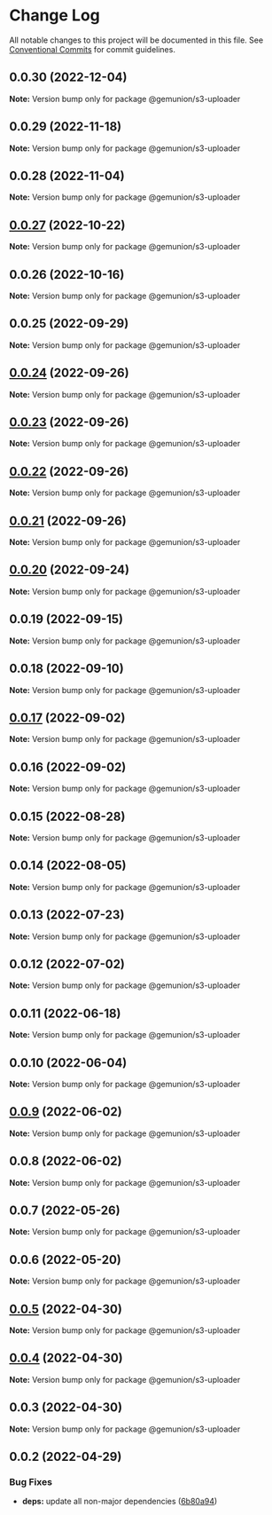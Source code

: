 # Change Log

All notable changes to this project will be documented in this file.
See [Conventional Commits](https://conventionalcommits.org) for commit guidelines.

## 0.0.30 (2022-12-04)

**Note:** Version bump only for package @gemunion/s3-uploader

## 0.0.29 (2022-11-18)

**Note:** Version bump only for package @gemunion/s3-uploader

## 0.0.28 (2022-11-04)

**Note:** Version bump only for package @gemunion/s3-uploader

## [0.0.27](https://github.com/gemunion/mui-packages/compare/@gemunion/s3-uploader@0.0.26...@gemunion/s3-uploader@0.0.27) (2022-10-22)

**Note:** Version bump only for package @gemunion/s3-uploader

## 0.0.26 (2022-10-16)

**Note:** Version bump only for package @gemunion/s3-uploader

## 0.0.25 (2022-09-29)

**Note:** Version bump only for package @gemunion/s3-uploader

## [0.0.24](https://github.com/gemunion/mui-packages/compare/@gemunion/s3-uploader@0.0.23...@gemunion/s3-uploader@0.0.24) (2022-09-26)

**Note:** Version bump only for package @gemunion/s3-uploader

## [0.0.23](https://github.com/gemunion/mui-packages/compare/@gemunion/s3-uploader@0.0.22...@gemunion/s3-uploader@0.0.23) (2022-09-26)

**Note:** Version bump only for package @gemunion/s3-uploader

## [0.0.22](https://github.com/gemunion/mui-packages/compare/@gemunion/s3-uploader@0.0.21...@gemunion/s3-uploader@0.0.22) (2022-09-26)

**Note:** Version bump only for package @gemunion/s3-uploader

## [0.0.21](https://github.com/gemunion/mui-packages/compare/@gemunion/s3-uploader@0.0.20...@gemunion/s3-uploader@0.0.21) (2022-09-26)

**Note:** Version bump only for package @gemunion/s3-uploader

## [0.0.20](https://github.com/gemunion/mui-packages/compare/@gemunion/s3-uploader@0.0.19...@gemunion/s3-uploader@0.0.20) (2022-09-24)

**Note:** Version bump only for package @gemunion/s3-uploader

## 0.0.19 (2022-09-15)

**Note:** Version bump only for package @gemunion/s3-uploader

## 0.0.18 (2022-09-10)

**Note:** Version bump only for package @gemunion/s3-uploader

## [0.0.17](https://github.com/gemunion/mui-packages/compare/@gemunion/s3-uploader@0.0.16...@gemunion/s3-uploader@0.0.17) (2022-09-02)

**Note:** Version bump only for package @gemunion/s3-uploader

## 0.0.16 (2022-09-02)

**Note:** Version bump only for package @gemunion/s3-uploader

## 0.0.15 (2022-08-28)

**Note:** Version bump only for package @gemunion/s3-uploader

## 0.0.14 (2022-08-05)

**Note:** Version bump only for package @gemunion/s3-uploader

## 0.0.13 (2022-07-23)

**Note:** Version bump only for package @gemunion/s3-uploader

## 0.0.12 (2022-07-02)

**Note:** Version bump only for package @gemunion/s3-uploader

## 0.0.11 (2022-06-18)

**Note:** Version bump only for package @gemunion/s3-uploader

## 0.0.10 (2022-06-04)

**Note:** Version bump only for package @gemunion/s3-uploader

## [0.0.9](https://github.com/gemunion/mui-packages/compare/@gemunion/s3-uploader@0.0.8...@gemunion/s3-uploader@0.0.9) (2022-06-02)

**Note:** Version bump only for package @gemunion/s3-uploader

## 0.0.8 (2022-06-02)

**Note:** Version bump only for package @gemunion/s3-uploader

## 0.0.7 (2022-05-26)

**Note:** Version bump only for package @gemunion/s3-uploader

## 0.0.6 (2022-05-20)

**Note:** Version bump only for package @gemunion/s3-uploader

## [0.0.5](https://github.com/gemunion/mui-packages/compare/@gemunion/s3-uploader@0.0.4...@gemunion/s3-uploader@0.0.5) (2022-04-30)

**Note:** Version bump only for package @gemunion/s3-uploader

## [0.0.4](https://github.com/gemunion/mui-packages/compare/@gemunion/s3-uploader@0.0.3...@gemunion/s3-uploader@0.0.4) (2022-04-30)

**Note:** Version bump only for package @gemunion/s3-uploader

## 0.0.3 (2022-04-30)

**Note:** Version bump only for package @gemunion/s3-uploader

## 0.0.2 (2022-04-29)

### Bug Fixes

- **deps:** update all non-major dependencies ([6b80a94](https://github.com/gemunion/mui-packages/commit/6b80a945e8ecc4e29ee9c52e2d0d58fa02f45a16))
